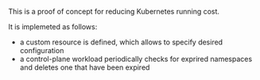 This is a proof of concept for reducing Kubernetes running cost.

It is implemeted as follows:
* a custom resource is defined, which allows to specify desired configuration
* a control-plane workload periodically checks for exprired namespaces and deletes one that have been expired
